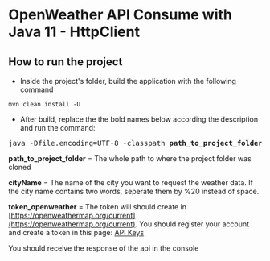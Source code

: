 # OpenWeather API Consume with Java 11 - HttpClient

## How to run the project

- Inside the project's folder, build the application with the following command
```
mvn clean install -U
```

- After build, replace the the bold names below according the description and run the command:
<pre>
java -Dfile.encoding=UTF-8 -classpath <b>path_to_project_folder</b>/weather-api-consume-java/target/classes Program <b>cityName</b> <b>token_openweather</b>
</pre>
__path_to_project_folder__ = The whole path to where the project folder was cloned

__cityName__ = The name of the city you want to request the weather data. If the city name contains two words, seperate them by %20 instead of space.

__token_openweather__ = The token will should create in [https://openweathermap.org/current](https://openweathermap.org/current). You should register your account and create a token in this page: [API Keys](https://home.openweathermap.org/api_keys)

You should receive the response of the api in the console
